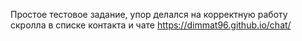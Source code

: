 Простое тестовое задание, упор делался на корректную работу скролла в списке контакта и чате
https://dimmat96.github.io/chat/
